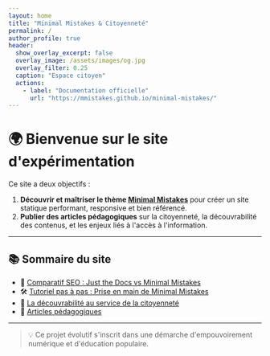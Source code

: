 ```yaml
---
layout: home
title: "Minimal Mistakes & Citoyenneté"
permalink: /
author_profile: true
header:
  show_overlay_excerpt: false
  overlay_image: /assets/images/og.jpg
  overlay_filter: 0.25
  caption: "Espace citoyen"
  actions:
    - label: "Documentation officielle"
      url: "https://mmistakes.github.io/minimal-mistakes/"
---
```


# 🌍 Bienvenue sur le site d'expérimentation

Ce site a deux objectifs :

1. **Découvrir et maîtriser le thème [Minimal Mistakes](https://mmistakes.github.io/minimal-mistakes/)** pour créer un site statique performant, responsive et bien référencé.
2. **Publier des articles pédagogiques** sur la citoyenneté, la découvrabilité des contenus, et les enjeux liés à l'accès à l'information.

---

## 📚 Sommaire du site

- 📘 [Comparatif SEO : Just the Docs vs Minimal Mistakes](/comparatif-seo-jtd-vs-mm/)
- 🛠️ [Tutoriel pas à pas : Prise en main de Minimal Mistakes](/tutoriels/2025/07/15/installer-mm-github-pages/) 
- 🧭 [La découvrabilité au service de la citoyenneté](/citoyennete-et-decouvrabilite/)
- 📰 [Articles pédagogiques](/blog/)

---

> 💡 Ce projet évolutif s'inscrit dans une démarche d'empouvoirement numérique et d'éducation populaire.
